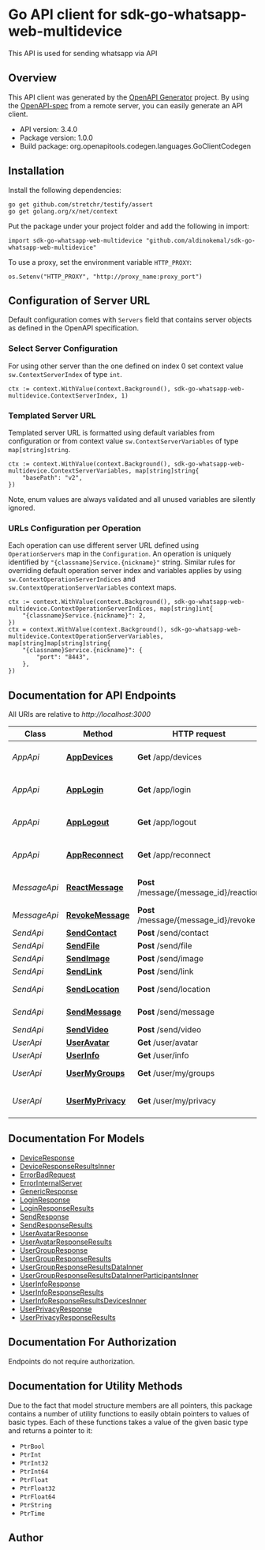 # Go API client for sdk-go-whatsapp-web-multidevice

This API is used for sending whatsapp via API

## Overview
This API client was generated by the [OpenAPI Generator](https://openapi-generator.tech) project.  By using the [OpenAPI-spec](https://www.openapis.org/) from a remote server, you can easily generate an API client.

- API version: 3.4.0
- Package version: 1.0.0
- Build package: org.openapitools.codegen.languages.GoClientCodegen

## Installation

Install the following dependencies:

```shell
go get github.com/stretchr/testify/assert
go get golang.org/x/net/context
```

Put the package under your project folder and add the following in import:

```golang
import sdk-go-whatsapp-web-multidevice "github.com/aldinokemal/sdk-go-whatsapp-web-multidevice"
```

To use a proxy, set the environment variable `HTTP_PROXY`:

```golang
os.Setenv("HTTP_PROXY", "http://proxy_name:proxy_port")
```

## Configuration of Server URL

Default configuration comes with `Servers` field that contains server objects as defined in the OpenAPI specification.

### Select Server Configuration

For using other server than the one defined on index 0 set context value `sw.ContextServerIndex` of type `int`.

```golang
ctx := context.WithValue(context.Background(), sdk-go-whatsapp-web-multidevice.ContextServerIndex, 1)
```

### Templated Server URL

Templated server URL is formatted using default variables from configuration or from context value `sw.ContextServerVariables` of type `map[string]string`.

```golang
ctx := context.WithValue(context.Background(), sdk-go-whatsapp-web-multidevice.ContextServerVariables, map[string]string{
	"basePath": "v2",
})
```

Note, enum values are always validated and all unused variables are silently ignored.

### URLs Configuration per Operation

Each operation can use different server URL defined using `OperationServers` map in the `Configuration`.
An operation is uniquely identified by `"{classname}Service.{nickname}"` string.
Similar rules for overriding default operation server index and variables applies by using `sw.ContextOperationServerIndices` and `sw.ContextOperationServerVariables` context maps.

```golang
ctx := context.WithValue(context.Background(), sdk-go-whatsapp-web-multidevice.ContextOperationServerIndices, map[string]int{
	"{classname}Service.{nickname}": 2,
})
ctx = context.WithValue(context.Background(), sdk-go-whatsapp-web-multidevice.ContextOperationServerVariables, map[string]map[string]string{
	"{classname}Service.{nickname}": {
		"port": "8443",
	},
})
```

## Documentation for API Endpoints

All URIs are relative to *http://localhost:3000*

Class | Method | HTTP request | Description
------------ | ------------- | ------------- | -------------
*AppApi* | [**AppDevices**](docs/AppApi.md#appdevices) | **Get** /app/devices | Get list connected devices
*AppApi* | [**AppLogin**](docs/AppApi.md#applogin) | **Get** /app/login | Login to whatsapp server
*AppApi* | [**AppLogout**](docs/AppApi.md#applogout) | **Get** /app/logout | Remove database and logout
*AppApi* | [**AppReconnect**](docs/AppApi.md#appreconnect) | **Get** /app/reconnect | Reconnecting to whatsapp server
*MessageApi* | [**ReactMessage**](docs/MessageApi.md#reactmessage) | **Post** /message/{message_id}/reaction | Send reaction to message
*MessageApi* | [**RevokeMessage**](docs/MessageApi.md#revokemessage) | **Post** /message/{message_id}/revoke | Revoke Message
*SendApi* | [**SendContact**](docs/SendApi.md#sendcontact) | **Post** /send/contact | Send Contact
*SendApi* | [**SendFile**](docs/SendApi.md#sendfile) | **Post** /send/file | Send File
*SendApi* | [**SendImage**](docs/SendApi.md#sendimage) | **Post** /send/image | Send Image
*SendApi* | [**SendLink**](docs/SendApi.md#sendlink) | **Post** /send/link | Send Link
*SendApi* | [**SendLocation**](docs/SendApi.md#sendlocation) | **Post** /send/location | Send Location
*SendApi* | [**SendMessage**](docs/SendApi.md#sendmessage) | **Post** /send/message | Send Message
*SendApi* | [**SendVideo**](docs/SendApi.md#sendvideo) | **Post** /send/video | Send Video
*UserApi* | [**UserAvatar**](docs/UserApi.md#useravatar) | **Get** /user/avatar | User Avatar
*UserApi* | [**UserInfo**](docs/UserApi.md#userinfo) | **Get** /user/info | User Info
*UserApi* | [**UserMyGroups**](docs/UserApi.md#usermygroups) | **Get** /user/my/groups | User My List Groups
*UserApi* | [**UserMyPrivacy**](docs/UserApi.md#usermyprivacy) | **Get** /user/my/privacy | User My Privacy Setting


## Documentation For Models

 - [DeviceResponse](docs/DeviceResponse.md)
 - [DeviceResponseResultsInner](docs/DeviceResponseResultsInner.md)
 - [ErrorBadRequest](docs/ErrorBadRequest.md)
 - [ErrorInternalServer](docs/ErrorInternalServer.md)
 - [GenericResponse](docs/GenericResponse.md)
 - [LoginResponse](docs/LoginResponse.md)
 - [LoginResponseResults](docs/LoginResponseResults.md)
 - [SendResponse](docs/SendResponse.md)
 - [SendResponseResults](docs/SendResponseResults.md)
 - [UserAvatarResponse](docs/UserAvatarResponse.md)
 - [UserAvatarResponseResults](docs/UserAvatarResponseResults.md)
 - [UserGroupResponse](docs/UserGroupResponse.md)
 - [UserGroupResponseResults](docs/UserGroupResponseResults.md)
 - [UserGroupResponseResultsDataInner](docs/UserGroupResponseResultsDataInner.md)
 - [UserGroupResponseResultsDataInnerParticipantsInner](docs/UserGroupResponseResultsDataInnerParticipantsInner.md)
 - [UserInfoResponse](docs/UserInfoResponse.md)
 - [UserInfoResponseResults](docs/UserInfoResponseResults.md)
 - [UserInfoResponseResultsDevicesInner](docs/UserInfoResponseResultsDevicesInner.md)
 - [UserPrivacyResponse](docs/UserPrivacyResponse.md)
 - [UserPrivacyResponseResults](docs/UserPrivacyResponseResults.md)


## Documentation For Authorization

 Endpoints do not require authorization.


## Documentation for Utility Methods

Due to the fact that model structure members are all pointers, this package contains
a number of utility functions to easily obtain pointers to values of basic types.
Each of these functions takes a value of the given basic type and returns a pointer to it:

* `PtrBool`
* `PtrInt`
* `PtrInt32`
* `PtrInt64`
* `PtrFloat`
* `PtrFloat32`
* `PtrFloat64`
* `PtrString`
* `PtrTime`

## Author



